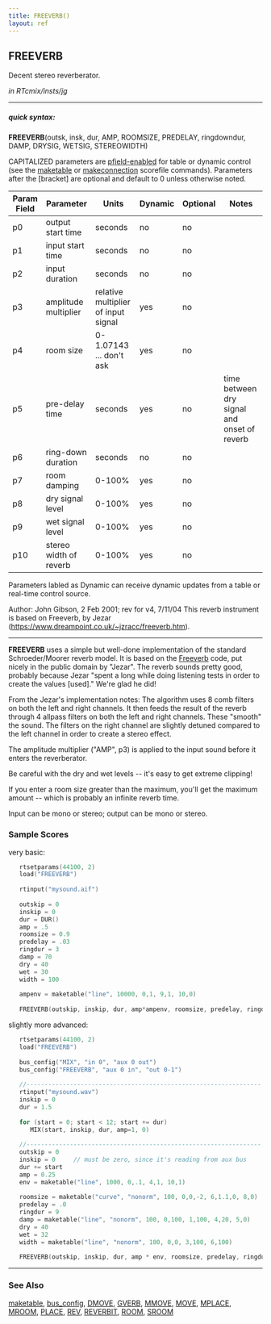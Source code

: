 ```yaml
---
title: FREEVERB()
layout: ref
---
```


## FREEVERB

Decent stereo reverberator.

*in RTcmix/insts/jg*  
  

-----

##### quick syntax:

**FREEVERB**(outsk, insk, dur, AMP, ROOMSIZE, PREDELAY, ringdowndur,
DAMP, DRYSIG, WETSIG, STEREOWIDTH)

CAPITALIZED parameters are [pfield-enabled](pfield-enabled.html) for
table or dynamic control (see the
[maketable](../scorefile/maketable.html) or
[makeconnection](../scorefile/makeconnection.html) scorefile
commands). Parameters after the \[bracket\] are optional and default to
0 unless otherwise noted.


Param Field	| Parameter | Units | Dynamic | Optional | Notes
----------- | --------- | ----- | -------- | --------- | ---------
p0 | output start time | seconds | no | no | 
p1 | input start time | seconds | no | no | 
p2 | input duration | seconds | no | no | 
p3 | amplitude multiplier | relative multiplier of input signal | yes | no | 
p4 | room size | 0-1.07143 ... don't ask | yes | no | 
p5 | pre-delay time | seconds | yes | no | time between dry signal and onset of reverb
p6 | ring-down duration | seconds | no | no | 
p7 | room damping | 0-100% | yes | no | 
p8 | dry signal level | 0-100% | yes | no | 
p9 | wet signal level | 0-100% | yes | no | 
p10 | stereo width of reverb | 0-100% | yes | no | 

Parameters labled as Dynamic can receive dynamic updates from a table or real-time control source.

   Author: John Gibson, 2 Feb 2001; rev for v4, 7/11/04
   This reverb instrument is based on Freeverb, by Jezar
   (https://www.dreampoint.co.uk/~jzracc/freeverb.htm).

  

-----

  
**FREEVERB** uses a simple but well-done implementation of the standard
Schroeder/Moorer reverb model. It is based on the
[Freeverb](https://www.dreampoint.co.uk/~jzracc/freeverb.htm) code, put
nicely in the public domain by "Jezar". The reverb sounds pretty good,
probably because Jezar "spent a long while doing listening tests in
order to create the values \[used\]." We're glad he did\!

From the Jezar's implementation notes: The algorithm uses 8 comb filters
on both the left and right channels. It then feeds the result of the
reverb through 4 allpass filters on both the left and right channels.
These "smooth" the sound. The filters on the right channel are slightly
detuned compared to the left channel in order to create a stereo effect.

The amplitude multiplier ("AMP", p3) is applied to the input sound
before it enters the reverberator.

Be careful with the dry and wet levels -- it's easy to get extreme
clipping\!

If you enter a room size greater than the maximum, you'll get the
maximum amount -- which is probably an infinite reverb time.

Input can be mono or stereo; output can be mono or stereo.

### Sample Scores

very basic:

```cpp
   rtsetparams(44100, 2)
   load("FREEVERB")
   
   rtinput("mysound.aif")
   
   outskip = 0
   inskip = 0
   dur = DUR()
   amp = .5
   roomsize = 0.9
   predelay = .03
   ringdur = 3
   damp = 70
   dry = 40
   wet = 30
   width = 100
   
   ampenv = maketable("line", 10000, 0,1, 9,1, 10,0)
   
   FREEVERB(outskip, inskip, dur, amp*ampenv, roomsize, predelay, ringdur, damp, dry, wet, width)
```

  
  
slightly more advanced:

```cpp
   rtsetparams(44100, 2)
   load("FREEVERB")
   
   bus_config("MIX", "in 0", "aux 0 out")
   bus_config("FREEVERB", "aux 0 in", "out 0-1")
   
   //-----------------------------------------------------------------
   rtinput("mysound.wav")
   inskip = 0
   dur = 1.5
   
   for (start = 0; start < 12; start += dur)
      MIX(start, inskip, dur, amp=1, 0)
   
   //-----------------------------------------------------------------
   outskip = 0
   inskip = 0     // must be zero, since it's reading from aux bus
   dur += start
   amp = 0.25
   env = maketable("line", 1000, 0,.1, 4,1, 10,1)
   
   roomsize = maketable("curve", "nonorm", 100, 0,0,-2, 6,1.1,0, 8,0)
   predelay = .0
   ringdur = 9
   damp = maketable("line", "nonorm", 100, 0,100, 1,100, 4,20, 5,0)
   dry = 40
   wet = 32
   width = maketable("line", "nonorm", 100, 0,0, 3,100, 6,100)
   
   FREEVERB(outskip, inskip, dur, amp * env, roomsize, predelay, ringdur, damp, dry, wet, width)
```

  

-----

### See Also

[maketable](../scorefile/maketable.html),
[bus\_config](../scorefile/bus_config.html), [DMOVE](DMOVE.html),
[GVERB](GVERB.html), [MMOVE](MMOVE.html), [MOVE](MOVE.html),
[MPLACE](MPLACE.html), [MROOM](MROOM.html), [PLACE](PLACE.html),
[REV](REV.html), [REVERBIT](REVERBIT.html), [ROOM](ROOM.html),
[SROOM](SROOM.html)
